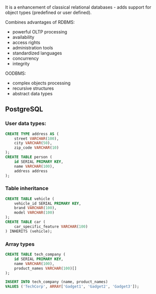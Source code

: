 It is a enhancement of classical relational databases - adds support for object types (predefined or user defined).

Combines advantages of RDBMS:
- powerful OLTP processing
- availability
- access rights
- administration tools
- standardized languages
- concurrency
- integrity

OODBMS:
- complex objects processing
- recursive structures
- abstract data types

## PostgreSQL
### User data types:
```sql
CREATE TYPE address AS (
	street VARCHAR(100),
	city VARCHAR(50),
	zip_code VARCHAR(10)
);
CREATE TABLE person (
	id SERIAL PRIMARY KEY,
	name VARCHAR(100),
	address address
);
```

### Table inheritance
```sql
CREATE TABLE vehicle (
    vehicle_id SERIAL PRIMARY KEY,
    brand VARCHAR(100),
    model VARCHAR(100)
);
CREATE TABLE car (
    car_specific_feature VARCHAR(100)
) INHERITS (vehicle);
```

### Array types
```sql
CREATE TABLE tech_company (
    id SERIAL PRIMARY KEY,
    name VARCHAR(100),
    product_names VARCHAR(100)[]
);

INSERT INTO tech_company (name, product_names)
VALUES ('TechCorp', ARRAY['Gadget1', 'Gadget2', 'Gadget3']);
```
